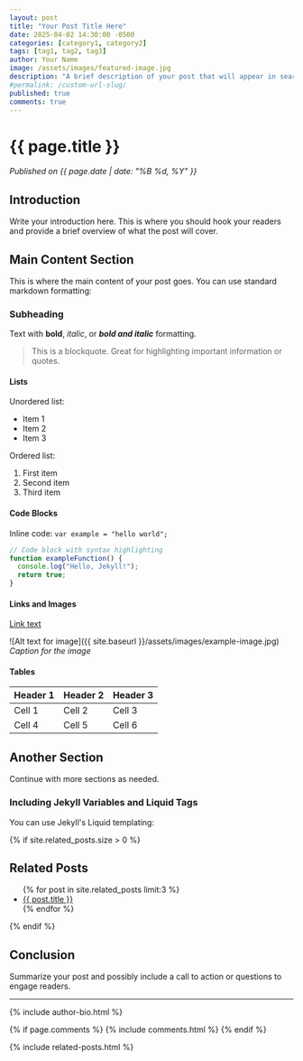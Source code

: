 ```yaml
---
layout: post
title: "Your Post Title Here"
date: 2025-04-02 14:30:00 -0500
categories: [category1, category2]
tags: [tag1, tag2, tag3]
author: Your Name
image: /assets/images/featured-image.jpg
description: "A brief description of your post that will appear in search engines and social media shares."
#permalink: /custom-url-slug/
published: true
comments: true
---
```


# {{ page.title }}

*Published on {{ page.date | date: "%B %d, %Y" }}*

## Introduction

Write your introduction here. This is where you should hook your readers and provide a brief overview of what the post will cover.

## Main Content Section

This is where the main content of your post goes. You can use standard markdown formatting:

### Subheading

Text with **bold**, *italic*, or ***bold and italic*** formatting.

> This is a blockquote. Great for highlighting important information or quotes.

#### Lists

Unordered list:
- Item 1
- Item 2
- Item 3

Ordered list:
1. First item
2. Second item
3. Third item

#### Code Blocks

Inline code: `var example = "hello world";`

```javascript
// Code block with syntax highlighting
function exampleFunction() {
  console.log("Hello, Jekyll!");
  return true;
}
```

#### Links and Images

[Link text](https://example.com)

![Alt text for image]({{ site.baseurl }}/assets/images/example-image.jpg)
*Caption for the image*

#### Tables

| Header 1 | Header 2 | Header 3 |
|----------|----------|----------|
| Cell 1   | Cell 2   | Cell 3   |
| Cell 4   | Cell 5   | Cell 6   |

## Another Section

Continue with more sections as needed.

### Including Jekyll Variables and Liquid Tags

You can use Jekyll's Liquid templating:

{% if site.related_posts.size > 0 %}
<h2>Related Posts</h2>
<ul>
  {% for post in site.related_posts limit:3 %}
  <li><a href="{{ post.url }}">{{ post.title }}</a></li>
  {% endfor %}
</ul>
{% endif %}

## Conclusion

Summarize your post and possibly include a call to action or questions to engage readers.

---

{% include author-bio.html %}

{% if page.comments %}
  {% include comments.html %}
{% endif %}

{% include related-posts.html %}

<!-- Additional scripts or styles specific to this post -->
<script src="{{ site.baseurl }}/assets/js/specific-script.js"></script>

